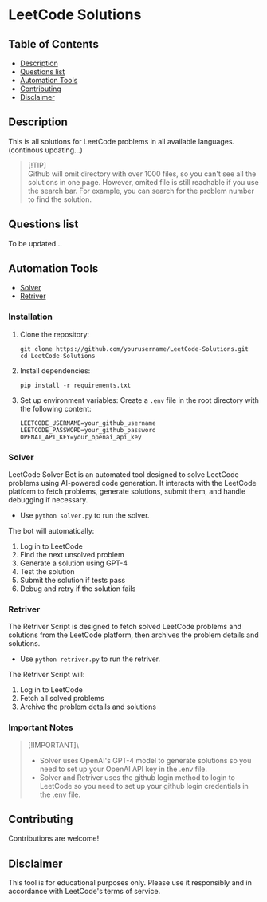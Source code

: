 # LeetCode Solutions

## Table of Contents
- [Description](#description)
- [Questions list](#questions-list)
- [Automation Tools](#automation-tools)
- [Contributing](#contributing)
- [Disclaimer](#disclaimer)

## Description

This is all solutions for LeetCode problems in all available languages. (continous updating...)

> [!TIP]\
> Github will omit directory with over 1000 files, so you can't see all the solutions in one page. However, omited file is still reachable if you use the search bar. For example, you can search for the problem number to find the solution.

## Questions list

To be updated...

## Automation Tools

- [Solver](#solver)
- [Retriver](#retriver)

### Installation

1. Clone the repository:
   ```
   git clone https://github.com/yourusername/LeetCode-Solutions.git
   cd LeetCode-Solutions
   ```

2. Install dependencies:
   ```
   pip install -r requirements.txt
   ```

3. Set up environment variables:
   Create a `.env` file in the root directory with the following content:
   ```
   LEETCODE_USERNAME=your_github_username
   LEETCODE_PASSWORD=your_github_password
   OPENAI_API_KEY=your_openai_api_key
   ```
### Solver

LeetCode Solver Bot is an automated tool designed to solve LeetCode problems using AI-powered code generation. It interacts with the LeetCode platform to fetch problems, generate solutions, submit them, and handle debugging if necessary.

- Use ```python solver.py``` to run the solver.

The bot will automatically:
1. Log in to LeetCode
2. Find the next unsolved problem
3. Generate a solution using GPT-4
4. Test the solution
5. Submit the solution if tests pass
6. Debug and retry if the solution fails

### Retriver

The Retriver Script is designed to fetch solved LeetCode problems and solutions from the LeetCode platform, then archives the problem details and solutions.

- Use ```python retriver.py``` to run the retriver.

The Retriver Script will:
1. Log in to LeetCode
2. Fetch all solved problems
3. Archive the problem details and solutions

### Important Notes

> [!IMPORTANT]\
> - Solver uses OpenAI's GPT-4 model to generate solutions so you need to set up your OpenAI API key in the .env file.
> - Solver and Retriver uses the github login method to login to LeetCode so you need to set up your github login credentials in the .env file.


## Contributing

Contributions are welcome!

## Disclaimer

This tool is for educational purposes only. Please use it responsibly and in accordance with LeetCode's terms of service.
